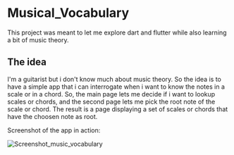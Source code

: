 # Musical_Vocabulary

This project was meant to let me explore dart and flutter while also learning a bit of music theory.

## The idea

I'm a guitarist but i don't know much about music theory. So the idea is to have a simple app that i can interrogate when i want to know the notes in a scale or in a chord.
So, the main page lets me decide if i want to lookup scales or chords, and the second page lets me pick the root note of the scale or chord. The result is a page displaying a set of scales or chords that have the choosen note as root.

Screenshot of the app in action:


![Screenshot_music_vocabulary](https://user-images.githubusercontent.com/26527575/91875557-ea0bdd00-ec7b-11ea-955c-16d185ae3e99.png)
